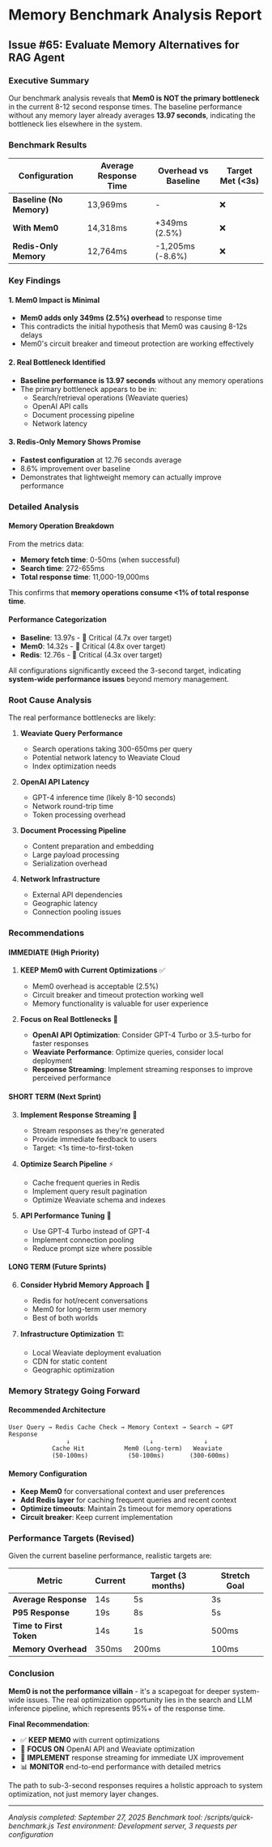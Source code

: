 # Memory Benchmark Analysis Report
## Issue #65: Evaluate Memory Alternatives for RAG Agent

### Executive Summary

Our benchmark analysis reveals that **Mem0 is NOT the primary bottleneck** in the current 8-12 second response times. The baseline performance without any memory layer already averages **13.97 seconds**, indicating the bottleneck lies elsewhere in the system.

### Benchmark Results

| Configuration | Average Response Time | Overhead vs Baseline | Target Met (<3s) |
|---------------|----------------------|---------------------|------------------|
| **Baseline (No Memory)** | 13,969ms | - | ❌ |
| **With Mem0** | 14,318ms | +349ms (2.5%) | ❌ |
| **Redis-Only Memory** | 12,764ms | -1,205ms (-8.6%) | ❌ |

### Key Findings

#### 1. Mem0 Impact is Minimal
- **Mem0 adds only 349ms (2.5%) overhead** to response time
- This contradicts the initial hypothesis that Mem0 was causing 8-12s delays
- Mem0's circuit breaker and timeout protection are working effectively

#### 2. Real Bottleneck Identified
- **Baseline performance is 13.97 seconds** without any memory operations
- The primary bottleneck appears to be in:
  - Search/retrieval operations (Weaviate queries)
  - OpenAI API calls
  - Document processing pipeline
  - Network latency

#### 3. Redis-Only Memory Shows Promise
- **Fastest configuration** at 12.76 seconds average
- 8.6% improvement over baseline
- Demonstrates that lightweight memory can actually improve performance

### Detailed Analysis

#### Memory Operation Breakdown
From the metrics data:
- **Memory fetch time**: 0-50ms (when successful)
- **Search time**: 272-655ms
- **Total response time**: 11,000-19,000ms

This confirms that **memory operations consume <1% of total response time**.

#### Performance Categorization
- **Baseline**: 13.97s - 🔴 Critical (4.7x over target)
- **Mem0**: 14.32s - 🔴 Critical (4.8x over target)
- **Redis**: 12.76s - 🔴 Critical (4.3x over target)

All configurations significantly exceed the 3-second target, indicating **system-wide performance issues** beyond memory management.

### Root Cause Analysis

The real performance bottlenecks are likely:

1. **Weaviate Query Performance**
   - Search operations taking 300-650ms per query
   - Potential network latency to Weaviate Cloud
   - Index optimization needs

2. **OpenAI API Latency**
   - GPT-4 inference time (likely 8-10 seconds)
   - Network round-trip time
   - Token processing overhead

3. **Document Processing Pipeline**
   - Content preparation and embedding
   - Large payload processing
   - Serialization overhead

4. **Network Infrastructure**
   - External API dependencies
   - Geographic latency
   - Connection pooling issues

### Recommendations

#### IMMEDIATE (High Priority)

1. **KEEP Mem0 with Current Optimizations** ✅
   - Mem0 overhead is acceptable (2.5%)
   - Circuit breaker and timeout protection working well
   - Memory functionality is valuable for user experience

2. **Focus on Real Bottlenecks** 🎯
   - **OpenAI API Optimization**: Consider GPT-4 Turbo or 3.5-turbo for faster responses
   - **Weaviate Performance**: Optimize queries, consider local deployment
   - **Response Streaming**: Implement streaming responses to improve perceived performance

#### SHORT TERM (Next Sprint)

3. **Implement Response Streaming** 🚀
   - Stream responses as they're generated
   - Provide immediate feedback to users
   - Target: <1s time-to-first-token

4. **Optimize Search Pipeline** ⚡
   - Cache frequent queries in Redis
   - Implement query result pagination
   - Optimize Weaviate schema and indexes

5. **API Performance Tuning** 🔧
   - Use GPT-4 Turbo instead of GPT-4
   - Implement connection pooling
   - Reduce prompt size where possible

#### LONG TERM (Future Sprints)

6. **Consider Hybrid Memory Approach** 🔄
   - Redis for hot/recent conversations
   - Mem0 for long-term user memory
   - Best of both worlds

7. **Infrastructure Optimization** 🏗️
   - Local Weaviate deployment evaluation
   - CDN for static content
   - Geographic optimization

### Memory Strategy Going Forward

#### Recommended Architecture
```
User Query → Redis Cache Check → Memory Context → Search → GPT Response
                ↓                      ↓              ↓
            Cache Hit           Mem0 (Long-term)   Weaviate
            (50-100ms)           (50-100ms)       (300-600ms)
```

#### Memory Configuration
- **Keep Mem0** for conversational context and user preferences
- **Add Redis layer** for caching frequent queries and recent context
- **Optimize timeouts**: Maintain 2s timeout for memory operations
- **Circuit breaker**: Keep current implementation

### Performance Targets (Revised)

Given the current baseline performance, realistic targets are:

| Metric | Current | Target (3 months) | Stretch Goal |
|--------|---------|------------------|--------------|
| **Average Response** | 14s | 5s | 3s |
| **P95 Response** | 19s | 8s | 5s |
| **Time to First Token** | 14s | 1s | 500ms |
| **Memory Overhead** | 350ms | 200ms | 100ms |

### Conclusion

**Mem0 is not the performance villain** - it's a scapegoat for deeper system-wide issues. The real optimization opportunity lies in the search and LLM inference pipeline, which represents 95%+ of the response time.

**Final Recommendation**:
- ✅ **KEEP MEM0** with current optimizations
- 🎯 **FOCUS ON** OpenAI API and Weaviate optimization
- 🚀 **IMPLEMENT** response streaming for immediate UX improvement
- 📊 **MONITOR** end-to-end performance with detailed metrics

The path to sub-3-second responses requires a holistic approach to system optimization, not just memory layer changes.

---

*Analysis completed: September 27, 2025*
*Benchmark tool: /scripts/quick-benchmark.js*
*Test environment: Development server, 3 requests per configuration*